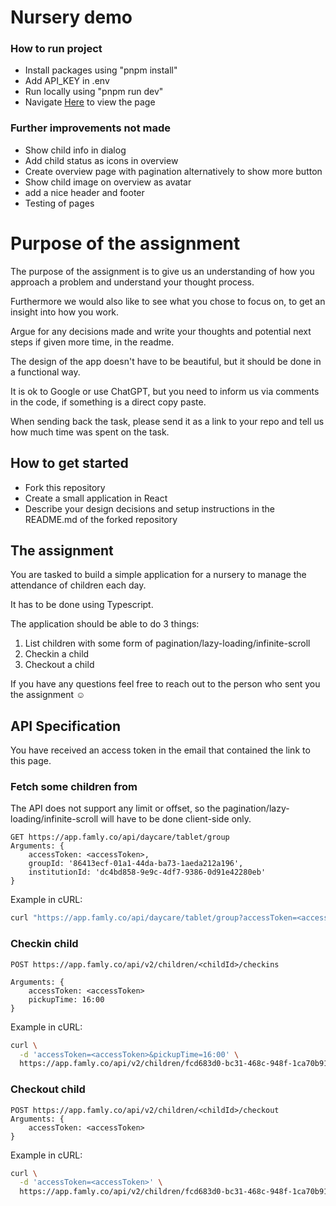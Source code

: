 # Nursery demo

### How to run project

- Install packages using "pnpm install"
- Add API_KEY in .env
- Run locally using "pnpm run dev"
- Navigate [Here](http://localhost:5173/) to view the page

### Further improvements not made

- Show child info in dialog
- Add child status as icons in overview
- Create overview page with pagination alternatively to show more button
- Show child image on overview as avatar
- add a nice header and footer
- Testing of pages

# Purpose of the assignment

The purpose of the assignment is to give us an understanding of how you approach a problem and understand your thought process.

Furthermore we would also like to see what you chose to focus on, to get an insight into how you work.

Argue for any decisions made and write your thoughts and potential next steps if given more time, in the readme.

The design of the app doesn't have to be beautiful, but it should be done in a functional way.

It is ok to Google or use ChatGPT, but you need to inform us via comments in the code, if something is a direct copy paste.

When sending back the task, please send it as a link to your repo and tell us how much time was spent on the task.

## How to get started

- Fork this repository
- Create a small application in React
- Describe your design decisions and setup instructions in the README.md of the forked repository

## The assignment

You are tasked to build a simple application for a nursery to manage the attendance of children each day.

It has to be done using Typescript.

The application should be able to do 3 things:

1. List children with some form of pagination/lazy-loading/infinite-scroll
2. Checkin a child
3. Checkout a child

If you have any questions feel free to reach out to the person who sent you the assignment ☺️

## API Specification

You have received an access token in the email that contained the link to this page.

### Fetch some children from

The API does not support any limit or offset, so the pagination/lazy-loading/infinite-scroll will have to be done client-side only.

```
GET https://app.famly.co/api/daycare/tablet/group
Arguments: {
	accessToken: <accessToken>,
	groupId: '86413ecf-01a1-44da-ba73-1aeda212a196',
	institutionId: 'dc4bd858-9e9c-4df7-9386-0d91e42280eb'
}
```

Example in cURL:

```bash
curl "https://app.famly.co/api/daycare/tablet/group?accessToken=<accessToken>&groupId=86413ecf-01a1-44da-ba73-1aeda212a196&institutionId=dc4bd858-9e9c-4df7-9386-0d91e42280eb"
```

### Checkin child

```
POST https://app.famly.co/api/v2/children/<childId>/checkins

Arguments: {
	accessToken: <accessToken>
	pickupTime: 16:00
}
```

Example in cURL:

```bash
curl \
  -d 'accessToken=<accessToken>&pickupTime=16:00' \
  https://app.famly.co/api/v2/children/fcd683d0-bc31-468c-948f-1ca70b91439d/checkins
```

### Checkout child

```
POST https://app.famly.co/api/v2/children/<childId>/checkout
Arguments: {
	accessToken: <accessToken>
}
```

Example in cURL:

```bash
curl \
  -d 'accessToken=<accessToken>' \
  https://app.famly.co/api/v2/children/fcd683d0-bc31-468c-948f-1ca70b91439d/checkout
```
